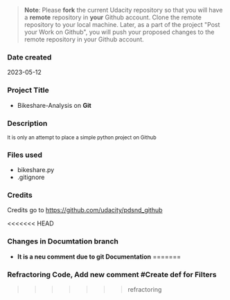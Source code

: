 >**Note**: Please **fork** the current Udacity repository so that you will have a **remote** repository in **your** Github account. Clone the remote repository to your local machine. Later, as a part of the project "Post your Work on Github", you will push your proposed changes to the remote repository in your Github account.

### Date created
2023-05-12

### Project Title
* Bikeshare-Analysis on __Git__

### Description
<sub> It is only an attempt to place a simple python project on Github </sub>

### Files used
* bikeshare.py
* .gitignore

### Credits
Credits go to https://github.com/udacity/pdsnd_github

<<<<<<< HEAD

### Changes in Documtation branch
* __It is a neu comment due to git  Documentation__
=======
### Refractoring Code, Add new comment #Create def for Filters
>>>>>>> refractoring
